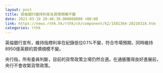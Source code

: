 ```yaml
---
layout: post
title: 英倫銀行維持利率及買債規模不變
date: 2021-03-18 20:46:30.000000000 +08:00
link: https://news.rthk.hk/rthk/ch/component/k2/1581364-20210318.htm
categories: rthk
---
```


英倫銀行宣布，維持指標利率在紀錄低位0.1%不變，符合市場預期，同時維持8950億英鎊的買債規模不變。

央行指，所有委員判斷，目前的貨幣政策立場仍然合適。在通脹獲得良好進展前，央行不會收緊貨幣政策。
